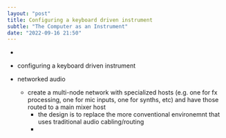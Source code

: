 ```yaml
---
layout: "post"
title: Configuring a keyboard driven instrument
subtle: "The Computer as an Instrument"
date: "2022-09-16 21:50"
---
```


*
* configuring a keyboard driven instrument




* networked audio
  - create a multi-node network with specialized hosts (e.g. one for fx processing, one for mic inputs, one for synths, etc) and have those routed to a main mixer host
    - the design is to replace the more conventional environemnt that uses traditional audio cabling/routing
    -
